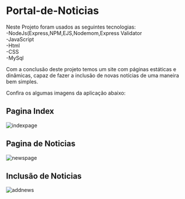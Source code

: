 # Portal-de-Noticias
<p>Neste Projeto foram usados as seguintes tecnologias:<br>
  -NodeJs(Express,NPM,EJS,Nodemom,Express Validator<br>
  -JavaScript<br>
  -Html<br>
  -CSS<br>
  -MySql
 </p>
  
Com a conclusão deste projeto temos um site com páginas estáticas e dinâmicas, capaz de fazer a inclusão de novas notícias de uma maneira bem simples.

Confira os algumas imagens da aplicação abaixo:
  

## Pagina Index
![indexpage](https://user-images.githubusercontent.com/40674337/83318187-bcd90a00-a208-11ea-9175-7f572aab5d78.png)



## Pagina de Noticias
![newspage](https://user-images.githubusercontent.com/40674337/83318571-6c63ab80-a20c-11ea-9217-ab2dcc500c1f.png)



## Inclusão de Noticias
![addnews](https://user-images.githubusercontent.com/40674337/83318576-738ab980-a20c-11ea-8af4-3d3f03cd4b74.png)



